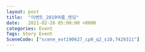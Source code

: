 ```yaml
---
layout: post
title:  "이벤트_2019여름_엔딩"
date:   2021-02-26 05:00:00 +0000
categories: Event
Tags: Story Event
SceneCode: ["scene_evt190627_cp0_q2_s10,7429311"]
---
```

